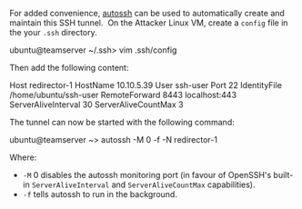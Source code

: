 For added convenience, [autossh](https://linux.die.net/man/1/autossh) can be used to automatically create and maintain this SSH tunnel.  On the Attacker Linux VM, create a `config` file in the your `.ssh` directory.

ubuntu@teamserver ~/.ssh> vim .ssh/config

  

Then add the following content:

Host                 redirector-1
HostName             10.10.5.39
User                 ssh-user
Port                 22
IdentityFile         /home/ubuntu/ssh-user
RemoteForward        8443 localhost:443
ServerAliveInterval  30
ServerAliveCountMax  3

  

The tunnel can now be started with the following command:

ubuntu@teamserver ~> autossh -M 0 -f -N redirector-1

Where:

-   `-M` 0 disables the autossh monitoring port (in favour of OpenSSH's built-in `ServerAliveInterval` and `ServerAliveCountMax` capabilities).
-   `-f` tells autossh to run in the background.
